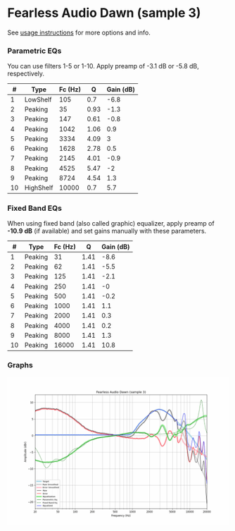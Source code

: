 # Fearless Audio Dawn (sample 3)
See [usage instructions](https://github.com/jaakkopasanen/AutoEq#usage) for more options and info.

### Parametric EQs
You can use filters 1-5 or 1-10. Apply preamp of -3.1 dB or -5.8 dB, respectively.

|   # | Type      |   Fc (Hz) |    Q |   Gain (dB) |
|-----|-----------|-----------|------|-------------|
|   1 | LowShelf  |       105 | 0.7  |        -6.8 |
|   2 | Peaking   |        35 | 0.93 |        -1.3 |
|   3 | Peaking   |       147 | 0.61 |        -0.8 |
|   4 | Peaking   |      1042 | 1.06 |         0.9 |
|   5 | Peaking   |      3334 | 4.09 |         3   |
|   6 | Peaking   |      1628 | 2.78 |         0.5 |
|   7 | Peaking   |      2145 | 4.01 |        -0.9 |
|   8 | Peaking   |      4525 | 5.47 |        -2   |
|   9 | Peaking   |      8724 | 4.54 |         1.3 |
|  10 | HighShelf |     10000 | 0.7  |         5.7 |

### Fixed Band EQs
When using fixed band (also called graphic) equalizer, apply preamp of **-10.9 dB** (if available) and set gains manually with these parameters.

|   # | Type    |   Fc (Hz) |    Q |   Gain (dB) |
|-----|---------|-----------|------|-------------|
|   1 | Peaking |        31 | 1.41 |        -8.6 |
|   2 | Peaking |        62 | 1.41 |        -5.5 |
|   3 | Peaking |       125 | 1.41 |        -2.1 |
|   4 | Peaking |       250 | 1.41 |        -0   |
|   5 | Peaking |       500 | 1.41 |        -0.2 |
|   6 | Peaking |      1000 | 1.41 |         1.1 |
|   7 | Peaking |      2000 | 1.41 |         0.3 |
|   8 | Peaking |      4000 | 1.41 |         0.2 |
|   9 | Peaking |      8000 | 1.41 |         1.3 |
|  10 | Peaking |     16000 | 1.41 |        10.8 |

### Graphs
![](./Fearless%20Audio%20Dawn%20(sample%203).png)
